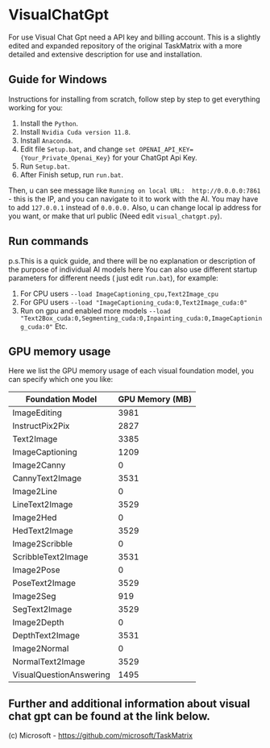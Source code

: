 # VisualChatGpt
For use Visual Chat Gpt need a API key and billing account.
This is a slightly edited and expanded repository of the original TaskMatrix with a more detailed and extensive description for use and installation.

## Guide for Windows
Instructions for installing from scratch, follow step by step to get everything working for you:

1. Install the `Python`.
2. Install `Nvidia Cuda version 11.8`.
3. Install `Anaconda`.
4. Edit file `Setup.bat`, and change `set OPENAI_API_KEY={Your_Private_Openai_Key}` for your ChatGpt Api Key.
5. Run `Setup.bat`.
6. After Finish setup, run `run.bat`.

Then, u can see message like `Running on local URL:  http://0.0.0.0:7861` - this is the IP, and you can navigate to it to work with the AI. You may have to add `127.0.0.1` instead of `0.0.0.0.`
Also, u can change local ip address for you want, or make that url public (Need edit `visual_chatgpt.py`).

## Run commands
p.s.This is a quick guide, and there will be no explanation or description of the purpose of individual AI models here
You can also use different startup parameters for different needs ( just edit `run.bat`), for example:
1. For CPU users `--load ImageCaptioning_cpu,Text2Image_cpu`
2. For GPU users `--load "ImageCaptioning_cuda:0,Text2Image_cuda:0"`
3. Run on gpu and enabled more models `--load "Text2Box_cuda:0,Segmenting_cuda:0,Inpainting_cuda:0,ImageCaptioning_cuda:0"`
Etc.

## GPU memory usage
Here we list the GPU memory usage of each visual foundation model, you can specify which one you like:

| Foundation Model        | GPU Memory (MB) |
|------------------------|-----------------|
| ImageEditing           | 3981            |
| InstructPix2Pix        | 2827            |
| Text2Image             | 3385            |
| ImageCaptioning        | 1209            |
| Image2Canny            | 0               |
| CannyText2Image        | 3531            |
| Image2Line             | 0               |
| LineText2Image         | 3529            |
| Image2Hed              | 0               |
| HedText2Image          | 3529            |
| Image2Scribble         | 0               |
| ScribbleText2Image     | 3531            |
| Image2Pose             | 0               |
| PoseText2Image         | 3529            |
| Image2Seg              | 919             |
| SegText2Image          | 3529            |
| Image2Depth            | 0               |
| DepthText2Image        | 3531            |
| Image2Normal           | 0               |
| NormalText2Image       | 3529            |
| VisualQuestionAnswering| 1495            |

## Further and additional information about visual chat gpt can be found at the link below.
(c) Microsoft - https://github.com/microsoft/TaskMatrix